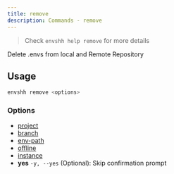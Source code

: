 ```yaml
---
title: remove
description: Commands - remove
---
```


> Check `envshh help remove` for more details

Delete .envs from local and Remote Repository

## Usage

```sh
envshh remove <options>
```

### Options

- [project](/core-concepts/01-project)
- [branch](/core-concepts/02-branch)
- [env-path](/core-concepts/03-env-path)
- [offline](/core-concepts/04-offline)
- [instance](/core-concepts/05-instance)
- **yes** `-y, --yes` (Optional):
  Skip confirmation prompt

